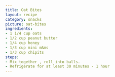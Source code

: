 ```yaml
---
title: Oat Bites
layout: recipe
category: snacks
picture: oat-bites
ingredients:
- 1 1/4 cup oats
- 1/2 cup peanut butter
- 1/4 cup honey
- 1/3 cup mini m&ms
- 1/3 cup chipits
steps:
- Mix together , roll into balls.
- Refrigerate for at least 30 minutes - 1 hour
---
```

